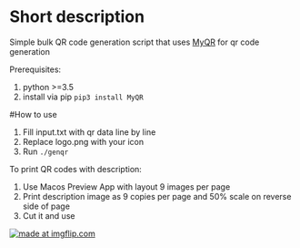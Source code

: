 # Short description
Simple bulk QR code generation script that uses [MyQR](https://github.com/sylnsfar/qrcode) for qr code generation

Prerequisites:
1. python >=3.5
2. install via pip `pip3 install MyQR`

#How to use

1. Fill input.txt with qr data line by line
2. Replace logo.png with your icon
3. Run `./genqr`

To print QR codes with description:

1. Use Macos Preview App with layout 9 images per page 
2. Print description image as 9 copies per page and 50% scale on reverse side of page
3. Cut it and use

<a href="https://imgflip.com/gif/3q8i8g"><img src="https://i.imgflip.com/3q8i8g.gif" title="made at imgflip.com"/></a>

